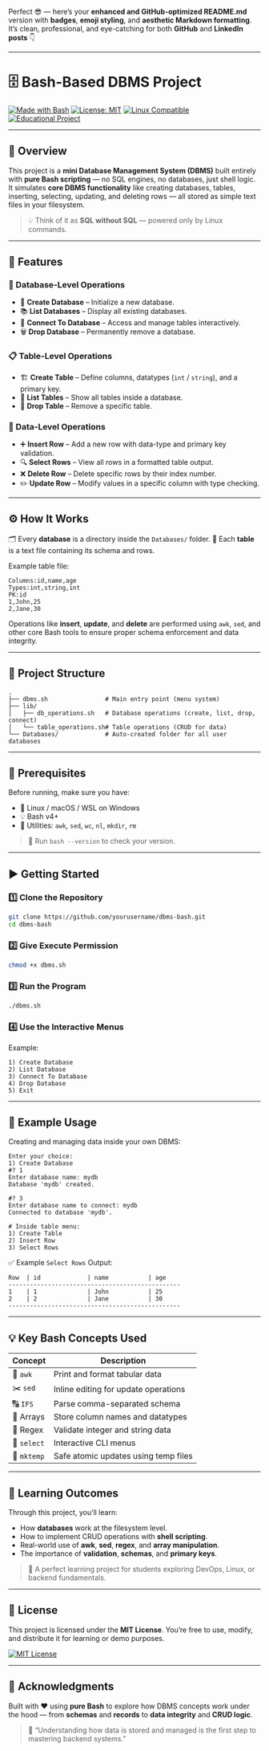 Perfect 😎 — here’s your **enhanced and GitHub-optimized README.md** version with **badges**, **emoji styling**, and **aesthetic Markdown formatting**. It’s clean, professional, and eye-catching for both **GitHub** and **LinkedIn posts** 👇

---

# 🗄️ Bash-Based DBMS Project

[![Made with Bash](https://img.shields.io/badge/Made%20with-Bash-1f425f.svg)](https://www.gnu.org/software/bash/)
[![License: MIT](https://img.shields.io/badge/License-MIT-yellow.svg)](LICENSE)
[![Linux Compatible](https://img.shields.io/badge/Platform-Linux%20%7C%20macOS-green.svg)](#)
[![Educational Project](https://img.shields.io/badge/Use-For%20Learning-blue)](#)

---

## 🧩 Overview

This project is a **mini Database Management System (DBMS)** built entirely with **pure Bash scripting** — no SQL engines, no databases, just shell logic.
It simulates **core DBMS functionality** like creating databases, tables, inserting, selecting, updating, and deleting rows — all stored as simple text files in your filesystem.

> 💡 Think of it as **SQL without SQL** — powered only by Linux commands.

---

## 🚀 Features

### 🧠 Database-Level Operations

* 📁 **Create Database** – Initialize a new database.
* 📚 **List Databases** – Display all existing databases.
* 🔗 **Connect To Database** – Access and manage tables interactively.
* 🗑️ **Drop Database** – Permanently remove a database.

### 📋 Table-Level Operations

* 🏗️ **Create Table** – Define columns, datatypes (`int` / `string`), and a primary key.
* 📄 **List Tables** – Show all tables inside a database.
* 🧨 **Drop Table** – Remove a specific table.

### 🧱 Data-Level Operations

* ➕ **Insert Row** – Add a new row with data-type and primary key validation.
* 🔍 **Select Rows** – View all rows in a formatted table output.
* ❌ **Delete Row** – Delete specific rows by their index number.
* ✏️ **Update Row** – Modify values in a specific column with type checking.

---

## ⚙️ How It Works

🗂️ Every **database** is a directory inside the `Databases/` folder.
📄 Each **table** is a text file containing its schema and rows.

Example table file:

```
Columns:id,name,age
Types:int,string,int
PK:id
1,John,25
2,Jane,30
```

Operations like **insert**, **update**, and **delete** are performed using `awk`, `sed`, and other core Bash tools to ensure proper schema enforcement and data integrity.

---

## 🧱 Project Structure

```
.
├── dbms.sh                # Main entry point (menu system)
├── lib/
│   ├── db_operations.sh   # Database operations (create, list, drop, connect)
│   └── table_operations.sh# Table operations (CRUD for data)
└── Databases/             # Auto-created folder for all user databases
```

---

## 🧰 Prerequisites

Before running, make sure you have:

* 🐧 Linux / macOS / WSL on Windows
* 💡 Bash v4+
* 🧱 Utilities: `awk`, `sed`, `wc`, `nl`, `mkdir`, `rm`

> 🧠 Run `bash --version` to check your version.

---

## ▶️ Getting Started

### 1️⃣ Clone the Repository

```bash
git clone https://github.com/yourusername/dbms-bash.git
cd dbms-bash
```

### 2️⃣ Give Execute Permission

```bash
chmod +x dbms.sh
```

### 3️⃣ Run the Program

```bash
./dbms.sh
```

### 4️⃣ Use the Interactive Menus

Example:

```
1) Create Database
2) List Database
3) Connect To Database
4) Drop Database
5) Exit
```

---

## 🧩 Example Usage

Creating and managing data inside your own DBMS:

```
Enter your choice:
1) Create Database
#? 1
Enter database name: mydb
Database 'mydb' created.

#? 3
Enter database name to connect: mydb
Connected to database 'mydb'.

# Inside table menu:
1) Create Table
2) Insert Row
3) Select Rows
```

✅ Example `Select Rows` Output:

```
Row  | id             | name           | age
------------------------------------------------
1    | 1              | John           | 25
2    | 2              | Jane           | 30
------------------------------------------------
```

---

## 💡 Key Bash Concepts Used

| Concept     | Description                          |
| ----------- | ------------------------------------ |
| 🧠 `awk`    | Print and format tabular data        |
| ✂️ `sed`    | Inline editing for update operations |
| 🔠 `IFS`    | Parse comma-separated schema         |
| 🧩 Arrays   | Store column names and datatypes     |
| 🧱 Regex    | Validate integer and string data     |
| 🔁 `select` | Interactive CLI menus                |
| 🧼 `mktemp` | Safe atomic updates using temp files |

---

## 🎯 Learning Outcomes

Through this project, you’ll learn:

* How **databases** work at the filesystem level.
* How to implement CRUD operations with **shell scripting**.
* Real-world use of **awk**, **sed**, **regex**, and **array manipulation**.
* The importance of **validation**, **schemas**, and **primary keys**.

> 🧠 A perfect learning project for students exploring DevOps, Linux, or backend fundamentals.

---

## 🪪 License

This project is licensed under the **MIT License**.
You’re free to use, modify, and distribute it for learning or demo purposes.

[![MIT License](https://img.shields.io/badge/License-MIT-yellow.svg)](LICENSE)

---

## 🙌 Acknowledgments

Built with ❤️ using **pure Bash** to explore how DBMS concepts work under the hood —
from **schemas** and **records** to **data integrity** and **CRUD logic**.

> 🌟 “Understanding how data is stored and managed is the first step to mastering backend systems.”

